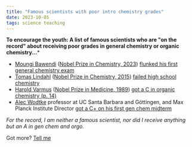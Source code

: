 ```yaml
---
title: "Famous scientists with poor intro chemistry grades"
date: 2023-10-05
tags: science teaching 
---
```


**To encourage the youth: A list of famous scientists who are "on the record" about receiving poor grades in general chemistry or organic chemistry...***

- [Moungi Bawendi](https://en.wikipedia.org/wiki/Moungi_Bawendi) ([Nobel Prize in Chemistry, 2023](https://www.nobelprize.org/prizes/chemistry/2023/bawendi/facts/)) [flunked his first general chemistry exam](https://phys.org/news/2023-10-nobel-chemistry-winner-flunked-college.html)
- [Tomas Lindahl](https://en.wikipedia.org/wiki/Tomas_Lindahl) ([Nobel Prize in Chemistry, 2015](https://www.nobelprize.org/prizes/chemistry/2015/lindahl/facts/)) [failed high school chemistry](https://www.timesnownews.com/the-buzz/article/meet-tomas-lindahl-the-nobel-laureate-in-chemistry-who-failed-the-subject-in-high-school/713435)
- [Harold Varmus](https://en.wikipedia.org/wiki/Harold_E._Varmus) ([Nobel Prize in Medicine, 1989](https://www.nobelprize.org/prizes/medicine/1989/varmus/facts/)) [got a C in organic chemistry (p. 14)](https://amzn.to/46tQnzk) 
- [Alec Wodtke](https://www.chem.ucsb.edu/people/alec-wodtke)  professor at UC Santa Barbara and Göttingen, and Max Planck Institute Director [got a C+ on his first gen chem midterm](http://dx.doi.org/10.1021/acs.jpca.5c01324)

*For the record, I am neither a famous scientist, nor did I receive anything but an A in gen chem and orgo.*

Got more?  [Tell me](mailto:jschrier@fordham.edu?subject=Bad%20grades%20in%20Intro%20Chem)

